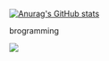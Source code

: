 [![Anurag's GitHub stats](https://github-readme-stats.vercel.app/api?username=anonymousomeone&show_icons=true&theme=chartreuse-dark)](https://github.com/anuraghazra/github-readme-stats)

brogramming

![](https://camo.githubusercontent.com/70e5057ac2096a121bb17cfb2e395026c52be967e3828519e4f85d85ab688bbc/68747470733a2f2f6d656469612e646973636f72646170702e6e65742f6174746163686d656e74732f313131393739343233373737373634313439322f313137303138353438393831353434393634312f747970696e675f6f6e5f70757465722e6769663f65783d36356131663332392669733d363538663765323926686d3d6537636564386532326233313039386334643738383233633365386133633731613162313737643865343433626137623132343836366134396162656366633026)
